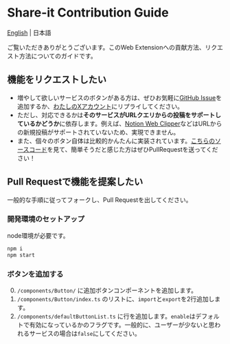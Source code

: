 # Share-it Contribution Guide

[English](CONTRIBUTING.md) | 日本語

ご覧いただきありがとうございます。このWeb Extensionへの貢献方法、リクエスト方法についてのガイドです。

## 機能をリクエストしたい
- 増やして欲しいサービスのボタンがある方は、ぜひお気軽に[GitHub Issue](https://github.com/psephopaiktes/share-it/issues/new)を追加するか、[わたしのXアカウント](https://x.com/psephopaiktes)にリプライしてください。
- ただし、対応できるかは**そのサービスがURLクエリからの投稿をサポートしているかどうか**に依存します。例えば、[Notion Web Clipper](https://www.notion.com/web-clipper)などはURLからの新規投稿がサポートされていないため、実現できません。
- また、個々のボタン自体は比較的かんたんに実装されています。[こちらのソースコード](https://github.com/psephopaiktes/share-it/blob/main/components/Button/X.vue)を見て、簡単そうだと感じた方はぜひPullRequestを送ってください！

## Pull Requestで機能を提案したい

一般的な手順に従ってフォークし、Pull Requestを出してください。

### 開発環境のセットアップ

node環境が必要です。

```zsh
npm i
npm start
```

### ボタンを追加する
0. `/components/Button/` に追加ボタンコンポーネントを追加します。
0. `/components/Button/index.ts` のリストに、`import`と`export`を2行追加します。
0. `/components/defaultButtonList.ts` に行を追加します。`enable`はデフォルトで有効になっているかのフラグです。一般的に、ユーザーが少ないと思われるサービスの場合は`false`にしてください。
